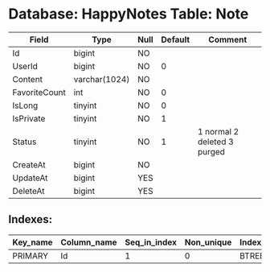 # Database: HappyNotes Table: Note

 Field         | Type          | Null | Default | Comment
---------------|---------------|------|---------|-----------------------------
 Id            | bigint        | NO   |         |
 UserId        | bigint        | NO   | 0       |
 Content       | varchar(1024) | NO   |         |
 FavoriteCount | int           | NO   | 0       |
 IsLong        | tinyint       | NO   | 0       |
 IsPrivate     | tinyint       | NO   | 1       |
 Status        | tinyint       | NO   | 1       | 1 normal 2 deleted 3 purged
 CreateAt      | bigint        | NO   |         |
 UpdateAt      | bigint        | YES  |         |
 DeleteAt      | bigint        | YES  |         |

## Indexes: 

 Key_name | Column_name | Seq_in_index | Non_unique | Index_type | Visible
----------|-------------|--------------|------------|------------|---------
 PRIMARY  | Id          |            1 |          0 | BTREE      | YES
